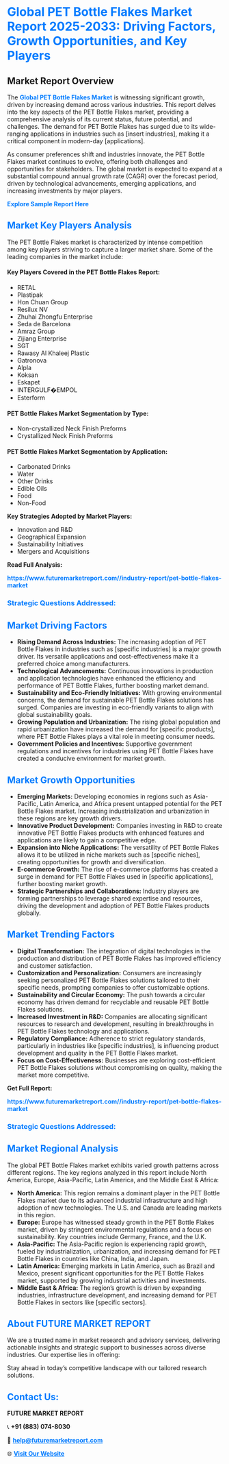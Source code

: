 <h1 style="color: #007BFF;">Global PET Bottle Flakes Market Report 2025-2033: Driving Factors, Growth Opportunities, and Key Players</h1>

<section id="overview">
<h2>Market Report Overview</h2>
<p>The <a href="https://www.futuremarketreport.com//industry-report/pet-bottle-flakes-market" style="color: #007BFF; text-decoration: none;"><strong>Global PET Bottle Flakes Market</strong></a> is witnessing significant growth, driven by increasing demand across various industries. This report delves into the key aspects of the PET Bottle Flakes market, providing a comprehensive analysis of its current status, future potential, and challenges. The demand for PET Bottle Flakes has surged due to its wide-ranging applications in industries such as [insert industries], making it a critical component in modern-day [applications].</p>
<p>As consumer preferences shift and industries innovate, the PET Bottle Flakes market continues to evolve, offering both challenges and opportunities for stakeholders. The global market is expected to expand at a substantial compound annual growth rate (CAGR) over the forecast period, driven by technological advancements, emerging applications, and increasing investments by major players.</p>
</section>

<section id="overview">
<p><a href="https://www.futuremarketreport.com//request-sample/reportId=56465" style="color: #007BFF; text-decoration: none;"><strong>Explore Sample Report Here</strong></a></p>
</section>

<section id="key-players">
<h2 style="color: #007BFF;">Market Key Players Analysis</h2>
<p>The PET Bottle Flakes market is characterized by intense competition among key players striving to capture a larger market share. Some of the leading companies in the market include:</p>
<h4>Key Players Covered in the PET Bottle Flakes Report:</h4>
<ul><li>RETAL</li><li>Plastipak</li><li>Hon Chuan Group</li><li>Resilux NV</li><li>Zhuhai Zhongfu Enterprise</li><li>Seda de Barcelona</li><li>Amraz Group</li><li>Zijiang Enterprise</li><li>SGT</li><li>Rawasy Al Khaleej Plastic</li><li>Gatronova</li><li>Alpla</li><li>Koksan</li><li>Eskapet</li><li>INTERGULF�EMPOL</li><li>Esterform</li></ul>
<h4>PET Bottle Flakes Market Segmentation by Type:</h4>
<ul><li>Non-crystallized Neck Finish Preforms</li><li>Crystallized Neck Finish Preforms</li></ul>

<h4>PET Bottle Flakes Market Segmentation by Application:</h4>
<ul><li>Carbonated Drinks</li><li>Water</li><li>Other Drinks</li><li>Edible Oils</li><li>Food</li><li>Non-Food</li></ul>
<p><strong>Key Strategies Adopted by Market Players:</strong></p>
<ul>
<li>Innovation and R&D</li>
<li>Geographical Expansion</li>
<li>Sustainability Initiatives</li>
<li>Mergers and Acquisitions</li>
</ul>
</section>

<section>
<p><strong>Read Full Analysis: </strong></p><a href="https://www.futuremarketreport.com//industry-report/pet-bottle-flakes-market" style="color: #007BFF; text-decoration: none;"><strong>https://www.futuremarketreport.com//industry-report/pet-bottle-flakes-market</strong></a>
<h3 style="color: #007BFF;">Strategic Questions Addressed:</h3>
</section>

<section id="driving-factors">
<h2 style="color: #007BFF;">Market Driving Factors</h2>
<ul>
<li><strong>Rising Demand Across Industries:</strong> The increasing adoption of PET Bottle Flakes in industries such as [specific industries] is a major growth driver. Its versatile applications and cost-effectiveness make it a preferred choice among manufacturers.</li>
<li><strong>Technological Advancements:</strong> Continuous innovations in production and application technologies have enhanced the efficiency and performance of PET Bottle Flakes, further boosting market demand.</li>
<li><strong>Sustainability and Eco-Friendly Initiatives:</strong> With growing environmental concerns, the demand for sustainable PET Bottle Flakes solutions has surged. Companies are investing in eco-friendly variants to align with global sustainability goals.</li>
<li><strong>Growing Population and Urbanization:</strong> The rising global population and rapid urbanization have increased the demand for [specific products], where PET Bottle Flakes plays a vital role in meeting consumer needs.</li>
<li><strong>Government Policies and Incentives:</strong> Supportive government regulations and incentives for industries using PET Bottle Flakes have created a conducive environment for market growth.</li>
</ul>
</section>

<section id="growth-opportunities">
<h2 style="color: #007BFF;">Market Growth Opportunities</h2>
<ul>
<li><strong>Emerging Markets:</strong> Developing economies in regions such as Asia-Pacific, Latin America, and Africa present untapped potential for the PET Bottle Flakes market. Increasing industrialization and urbanization in these regions are key growth drivers.</li>
<li><strong>Innovative Product Development:</strong> Companies investing in R&D to create innovative PET Bottle Flakes products with enhanced features and applications are likely to gain a competitive edge.</li>
<li><strong>Expansion into Niche Applications:</strong> The versatility of PET Bottle Flakes allows it to be utilized in niche markets such as [specific niches], creating opportunities for growth and diversification.</li>
<li><strong>E-commerce Growth:</strong> The rise of e-commerce platforms has created a surge in demand for PET Bottle Flakes used in [specific applications], further boosting market growth.</li>
<li><strong>Strategic Partnerships and Collaborations:</strong> Industry players are forming partnerships to leverage shared expertise and resources, driving the development and adoption of PET Bottle Flakes products globally.</li>
</ul>
</section>

<section id="trending-factors">
<h2 style="color: #007BFF;">Market Trending Factors</h2>
<ul>
<li><strong>Digital Transformation:</strong> The integration of digital technologies in the production and distribution of PET Bottle Flakes has improved efficiency and customer satisfaction.</li>
<li><strong>Customization and Personalization:</strong> Consumers are increasingly seeking personalized PET Bottle Flakes solutions tailored to their specific needs, prompting companies to offer customizable options.</li>
<li><strong>Sustainability and Circular Economy:</strong> The push towards a circular economy has driven demand for recyclable and reusable PET Bottle Flakes solutions.</li>
<li><strong>Increased Investment in R&D:</strong> Companies are allocating significant resources to research and development, resulting in breakthroughs in PET Bottle Flakes technology and applications.</li>
<li><strong>Regulatory Compliance:</strong> Adherence to strict regulatory standards, particularly in industries like [specific industries], is influencing product development and quality in the PET Bottle Flakes market.</li>
<li><strong>Focus on Cost-Effectiveness:</strong> Businesses are exploring cost-efficient PET Bottle Flakes solutions without compromising on quality, making the market more competitive.</li>
</ul>
</section>

<section>
<p><strong>Get Full Report: </strong></p><a href="https://www.futuremarketreport.com//industry-report/pet-bottle-flakes-market" style="color: #007BFF; text-decoration: none;"><strong>https://www.futuremarketreport.com//industry-report/pet-bottle-flakes-market</strong></a>
<h3 style="color: #007BFF;">Strategic Questions Addressed:</h3>
</section>


<section id="regional-analysis">
<h2 style="color: #007BFF;">Market Regional Analysis</h2>
<p>The global PET Bottle Flakes market exhibits varied growth patterns across different regions. The key regions analyzed in this report include North America, Europe, Asia-Pacific, Latin America, and the Middle East & Africa:</p>
<ul>
<li><strong>North America:</strong> This region remains a dominant player in the PET Bottle Flakes market due to its advanced industrial infrastructure and high adoption of new technologies. The U.S. and Canada are leading markets in this region.</li>
<li><strong>Europe:</strong> Europe has witnessed steady growth in the PET Bottle Flakes market, driven by stringent environmental regulations and a focus on sustainability. Key countries include Germany, France, and the U.K.</li>
<li><strong>Asia-Pacific:</strong> The Asia-Pacific region is experiencing rapid growth, fueled by industrialization, urbanization, and increasing demand for PET Bottle Flakes in countries like China, India, and Japan.</li>
<li><strong>Latin America:</strong> Emerging markets in Latin America, such as Brazil and Mexico, present significant opportunities for the PET Bottle Flakes market, supported by growing industrial activities and investments.</li>
<li><strong>Middle East & Africa:</strong> The region’s growth is driven by expanding industries, infrastructure development, and increasing demand for PET Bottle Flakes in sectors like [specific sectors].</li>
</ul>
</section>

<footer>
<h2 style="color: #007BFF;">About FUTURE MARKET REPORT</h2>
<p>We are a trusted name in market research and advisory services, delivering actionable insights and strategic support to businesses across diverse industries. Our expertise lies in offering:</p>

<p>Stay ahead in today’s competitive landscape with our tailored research solutions.</p>

<h2 style="color: #007BFF;">Contact Us:</h2>
<p><strong>FUTURE MARKET REPORT</strong></p>
<p>📞 <strong>+91 (883) 074-8030</strong></p>
<p>📧 <strong><a href="mailto:help@futuremarketreport.com" style="color: #007BFF;">help@futuremarketreport.com</a></strong></p>
<p>🌐 <strong><a href="https://www.futuremarketreport.com/" style="color: #007BFF;">Visit Our Website</a></strong></p>
</footer>